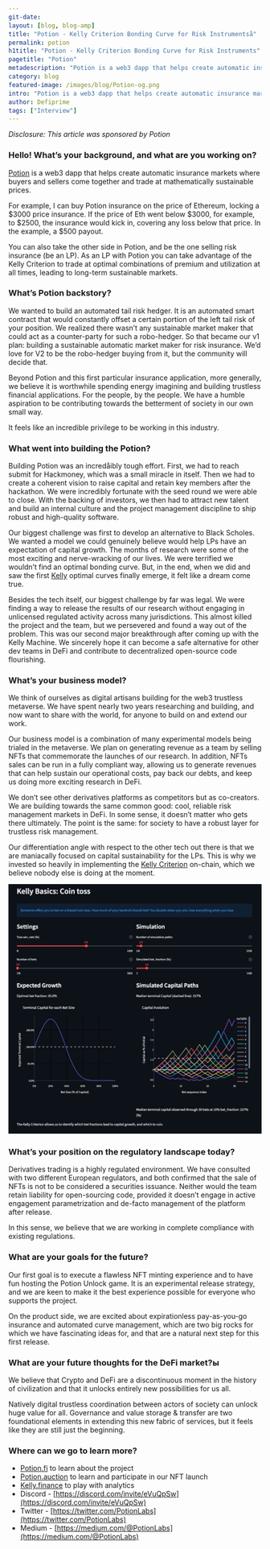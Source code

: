 ```yaml
---
git-date:
layout: [blog, blog-amp]
title: "Potion - Kelly Criterion Bonding Curve for Risk Instrumentså"
permalink: potion
h1title: "Potion - Kelly Criterion Bonding Curve for Risk Instruments"
pagetitle: "Potion"
metadescription: "Potion is a web3 dapp that helps create automatic insurance markets where buyers and sellers come together and trade at mathematically sustainable prices"
category: blog
featured-image: /images/blog/Potion-og.png
intro: "Potion is a web3 dapp that helps create automatic insurance markets where buyers and sellers come together and trade at mathematically sustainable prices"
author: Defiprime
tags: ["Interview"]
---
```


_Disclosure: This article was sponsored by Potion_

### Hello! What’s your background, and what are you working on?

[Potion](https://potion.fi/) is a web3 dapp that helps create automatic insurance markets where buyers and sellers come together and trade at mathematically sustainable prices.

For example, I can buy Potion insurance on the price of Ethereum, locking a $3000 price insurance. If the price of Eth went below $3000, for example, to $2500, the insurance would kick in, covering any loss below that price. In the example, a $500 payout.

You can also take the other side in Potion, and be the one selling risk insurance (be an LP). As an LP with Potion you can take advantage of the Kelly Criterion to trade at optimal combinations of premium and utilization at all times, leading to long-term sustainable markets.

### What’s Potion backstory?

We wanted to build an automated tail risk hedger. It is an automated smart contract that would constantly offset a certain portion of the left tail risk of your position. We realized there wasn’t any sustainable market maker that could act as a counter-party for such a robo-hedger. So that became our v1 plan: building a sustainable automatic market maker for risk insurance. We’d love for V2 to be the robo-hedger buying from it, but the community will decide that.

Beyond Potion and this first particular insurance application, more generally, we believe it is worthwhile spending energy imagining and building trustless financial applications. For the people, by the people. We have a humble aspiration to be contributing towards the betterment of society in our own small way.

It feels like an incredible privilege to be working in this industry.

### What went into building the Potion?

Building Potion was an incredåibly tough effort. First, we had to reach submit for Hackmoney, which was a small miracle in itself. Then we had to create a coherent vision to raise capital and retain key members after the hackathon. We were incredibly fortunate with the seed round we were able to close. With the backing of investors, we then had to attract new talent and build an internal culture and the project management discipline to ship robust and high-quality software.

Our biggest challenge was first to develop an alternative to Black Scholes. We wanted a model we could genuinely believe would help LPs have an expectation of capital growth. The months of research were some of the most exciting and nerve-wracking of our lives. We were terrified we wouldn’t find an optimal bonding curve. But, in the end, when we did and saw the first [Kelly](https://kelly.finance/) optimal curves finally emerge, it felt like a dream come true.

Besides the tech itself, our biggest challenge by far was legal. We were finding a way to release the results of our research without engaging in unlicensed regulated activity across many jurisdictions. This almost killed the project and the team, but we persevered and found a way out of the problem. This was our second major breakthrough after coming up with the Kelly Machine. We sincerely hope it can become a safe alternative for other dev teams in DeFi and contribute to decentralized open-source code flourishing.

### What’s your business model?

We think of ourselves as digital artisans building for the web3 trustless metaverse. We have spent nearly two years researching and building, and now want to share with the world, for anyone to build on and extend our work.

Our business model is a combination of many experimental models being trialed in the metaverse. We plan on generating revenue as a team by selling NFTs that commemorate the launches of our research. In addition, NFTs sales can be run in a fully compliant way, allowing us to generate revenues that can help sustain our operational costs, pay back our debts, and keep us doing more exciting research in DeFi.

We don’t see other derivatives platforms as competitors but as co-creators. We are building towards the same common good: cool, reliable risk management markets in DeFi. In some sense, it doesn’t matter who gets there ultimately. The point is the same: for society to have a robust layer for trustless risk management.

Our differentiation angle with respect to the other tech out there is that we are maniacally focused on capital sustainability for the LPs. This is why we invested so heavily in implementing the [Kelly Criterion](https://academy.kelly.finance/) on-chain, which we believe nobody else is doing at the moment.

![](/images/blog/KellyCriterionforOptionPricing.png)

### What’s your position on the regulatory landscape today?

Derivatives trading is a highly regulated environment. We have consulted with two different European regulators, and both confirmed that the sale of NFTs is not to be considered a securities issuance. Neither would the team retain liability for open-sourcing code, provided it doesn’t engage in active engagement parametrization and de-facto management of the platform after release.

In this sense, we believe that we are working in complete compliance with existing regulations.

### What are your goals for the future?

Our first goal is to execute a flawless NFT minting experience and to have fun hosting the Potion Unlock game. It is an experimental release strategy, and we are keen to make it the best experience possible for everyone who supports the project.

On the product side, we are excited about expirationless pay-as-you-go insurance and automated curve management, which are two big rocks for which we have fascinating ideas for, and that are a natural next step for this first release.

### What are your future thoughts for the DeFi market?ы

We believe that Crypto and DeFi are a discontinuous moment in the history of civilization and that it unlocks entirely new possibilities for us all.

Natively digital trustless coordination between actors of society can unlock huge value for all. Governance and value storage & transfer are two foundational elements in extending this new fabric of services, but it feels like they are still just the beginning.

### Where can we go to learn more?

- [Potion.fi](https://potion.fi/) to learn about the project
- [Potion.auction](https://Potion.auction) to learn and participate in our NFT launch
- [Kelly.finance](https://kelly.finance/) to play with analytics
- Discord - [https://discord.com/invite/eVuQpSw](https://discord.com/invite/eVuQpSw)
- Twitter - [https://twitter.com/PotionLabs](https://twitter.com/PotionLabs)
- Medium - [https://medium.com/@PotionLabs](https://medium.com/@PotionLabs)
